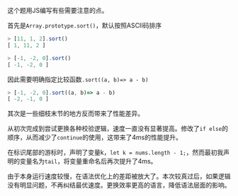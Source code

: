 这个题用JS编写有些需要注意的点。

首先是`Array.prototype.sort()`，默认按照ASCII码排序
```js
> [11, 1, 2].sort()
[ 1, 11, 2 ]

> [-1, -2, 0].sort()
[ -1, -2, 0 ]
```
因此需要明确指定比较函数`.sort((a, b)=> a - b)`
```js
> [-1, -2, 0].sort((a, b)=> a - b)
[ -2, -1, 0 ]
```

其次是一些细枝末节的地方反而带来了性能差异。

从初次完成到尝试更换各种校验逻辑，速度一直没有显著提高。修改了`if else`的顺序，从而减少了`continue`的使用，这带来了4ms的性能提升。

在标识尾部的游标时，声明了变量k，`let k = nums.length - 1;`，然而最初我声明的变量名为`tail`，将变量重命名后再次提升了4ms。

由于本身运行速度较慢，在语法优化上的差距被放大了。本次较真过后，如果逻辑没有明显问题，不再纠结最优速度。更换效率更高的语言，降低语法层面的影响。

